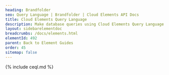 ```yaml
---
heading: Brandfolder
seo: Query Language | Brandfolder | Cloud Elements API Docs
title: Cloud Elements Query Language
description: Make database queries using Cloud Elements Query Language.
layout: sidebarelementdoc
breadcrumbs: /docs/elements.html
elementId: 492
parent: Back to Element Guides
order: 45
sitemap: false
---
```


{% include ceql.md %}
